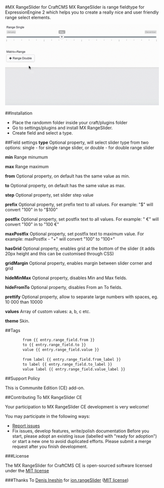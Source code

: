 #MX RangeSlider for CraftCMS
MX RangeSlider is range fieldtype for ExpressionEngine 2 which helps you to create a really nice and user friendly range select elements.

![MX RangeSlider](images/mx-rangeslider-craft.gif)

##Installation

* Place the randomm folder inside your craft/plugins folder
* Go to settings/plugins and install MX RangeSlider.
* Create field and select a type.

##Field settings
**type**	Optional property, will select slider type from two options: single - for single range slider, or double - for double range slider

**min**	Range minumum

**max**	Range maximum

**from**	Optional property, on default has the same value as min.

**to**	Optional property, on default has the same value as max.

**step**	Optional property, set slider step value

**prefix**	Optional property, set prefix text to all values. For example: "$" will convert "100" in to "$100"

**postfix**	Optional property, set postfix text to all values. For example: " €" will convert "100" in to "100 €"

**maxPostfix**	Optional property, set postfix text to maximum value. For example: maxPostfix - "+" will convert "100" to "100+"

**hasGrid**	Optional property, enables grid at the bottom of the slider (it adds 20px height and this can be customised through CSS)

**gridMargin**	Optional property, enables margin between slider corner and grid

**hideMinMax**	Optional property, disables Min and Max fields.

**hideFromTo**	Optional property, disables From an To fields.

**prettify**	Optional property, allow to separate large numbers with spaces, eg. 10 000 than 10000

**values**	Array of custom values: a, b, c etc.

**theme**  Skin.

##Tags


	    	from {{ entry.range_field.from }}
	    	to {{ entry.range_field.to }}
	    	value {{ entry.range_field.value }}
	    	
	    	from label {{ entry.range_field.from_label }}
	    	to label {{ entry.range_field.to_label }}
	    	value label {{ entry.range_field.value_label }}
	    	
##Support Policy

This is Communite Edition (CE) add-on.

##Contributing To MX RangeSlider CE

Your participation to MX RangeSlider CE development is very welcome!

You may participate in the following ways:

* [Report issues](https://github.com/MaxLazar/mx-rangeslider-craftcms/issues)
* Fix issues, develop features, write/polish documentation
Before you start, please adopt an existing issue (labelled with "ready for adoption") or start a new one to avoid duplicated efforts.
Please submit a merge request after you finish development.

###License

The MX RangeSlider for CraftCMS CE is open-sourced software licensed under the [MIT license](http://opensource.org/licenses/MIT)

###Thanks To
[Denis Ineshin](https://github.com/IonDen) for [ion.rangeSlider](https://github.com/IonDen/ion.rangeSlider) ([MIT license](http://opensource.org/licenses/MIT))